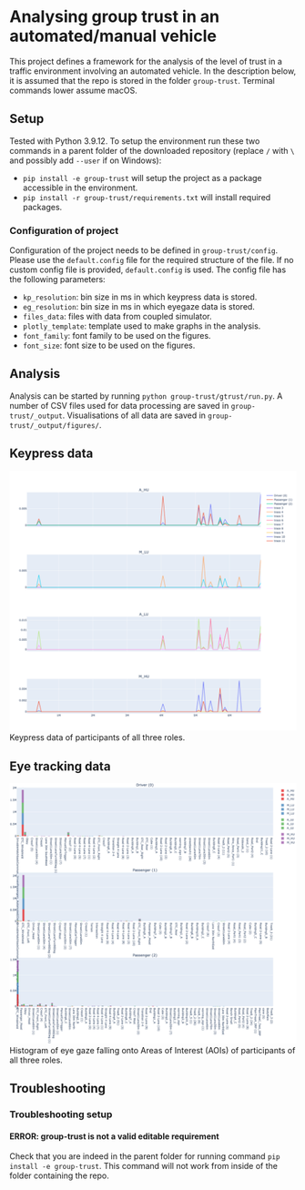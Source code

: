 # Analysing group trust in an automated/manual vehicle

This project defines a framework for the analysis of the level of trust in a traffic environment involving an automated vehicle. In the description below, it is assumed that the repo is stored in the folder `group-trust`. Terminal commands lower assume macOS.

## Setup
Tested with Python 3.9.12. To setup the environment run these two commands in a parent folder of the downloaded repository (replace `/` with `\` and possibly add `--user` if on Windows):
- `pip install -e group-trust` will setup the project as a package accessible in the environment.
- `pip install -r group-trust/requirements.txt` will install required packages.

### Configuration of project
Configuration of the project needs to be defined in `group-trust/config`. Please use the `default.config` file for the required structure of the file. If no custom config file is provided, `default.config` is used. The config file has the following parameters:
* `kp_resolution`: bin size in ms in which keypress data is stored.
* `eg_resolution`: bin size in ms in which eyegaze data is stored.
* `files_data`: files with data from coupled simulator.
* `plotly_template`: template used to make graphs in the analysis.
* `font_family`: font family to be used on the figures.
* `font_size`: font size to be used on the figures.

## Analysis
Analysis can be started by running `python group-trust/gtrust/run.py`. A number of CSV files used for data processing are saved in `group-trust/_output`. Visualisations of all data are saved in `group-trust/_output/figures/`.

## Keypress data
[![kp](figures/kp.png?raw=true)](https://htmlpreview.github.io/?https://github.com/bazilinskyy/group-trust/blob/main/figures/kp.html)
Keypress data of participants of all three roles.

## Eye tracking data
[![hist_aoi](figures/hist_aoi.png?raw=true)](https://htmlpreview.github.io/?https://github.com/bazilinskyy/group-trust/blob/main/figures/hist_aoi.html)
Histogram of eye gaze falling onto Areas of Interest (AOIs) of participants of all three roles.

## Troubleshooting
### Troubleshooting setup
#### ERROR: group-trust is not a valid editable requirement
Check that you are indeed in the parent folder for running command `pip install -e group-trust`. This command will not work from inside of the folder containing the repo.
